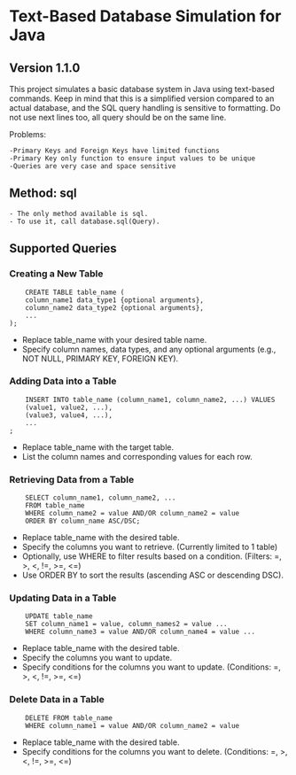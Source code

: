 # Text-Based Database Simulation for Java

## Version 1.1.0

This project simulates a basic database system in Java using text-based commands. Keep in mind that this is a simplified version compared to an actual database, and the SQL query handling is sensitive to formatting. Do not use next lines too, all query should be on the same line.

Problems:
```
-Primary Keys and Foreign Keys have limited functions
-Primary Key only function to ensure input values to be unique
-Queries are very case and space sensitive
```

## Method: sql
    - The only method available is sql.
    - To use it, call database.sql(Query).
## Supported Queries
### Creating a New Table
``` 
    CREATE TABLE table_name (
    column_name1 data_type1 {optional arguments},
    column_name2 data_type2 {optional arguments},
    ...
); 
```
- Replace table_name with your desired table name.
- Specify column names, data types, and any optional arguments (e.g., NOT NULL, PRIMARY KEY, FOREIGN KEY).

### Adding Data into a Table
```
    INSERT INTO table_name (column_name1, column_name2, ...) VALUES
    (value1, value2, ...),
    (value3, value4, ...),
    ...
;
```
- Replace table_name with the target table.
- List the column names and corresponding values for each row.
  
### Retrieving Data from a Table
```
    SELECT column_name1, column_name2, ...
    FROM table_name
    WHERE column_name2 = value AND/OR column_name2 = value
    ORDER BY column_name ASC/DSC;
```
- Replace table_name with the desired table.
- Specify the columns you want to retrieve. (Currently limited to 1 table)
- Optionally, use WHERE to filter results based on a condition. (Filters: =, >, <, !=, >=, <=)
- Use ORDER BY to sort the results (ascending ASC or descending DSC).

### Updating Data in a Table
```
    UPDATE table_name
    SET column_name1 = value, column_names2 = value ...
    WHERE column_name3 = value AND/OR column_name4 = value ...
```
- Replace table_name with the desired table.
- Specify the columns you want to update.
- Specify conditions for the columns you want to update. (Conditions: =, >, <, !=, >=, <=)

### Delete Data in a Table
```
    DELETE FROM table_name
    WHERE column_name1 = value AND/OR column_name2 = value
```
- Replace table_name with the desired table.
- Specify conditions for the columns you want to delete. (Conditions: =, >, <, !=, >=, <=)
